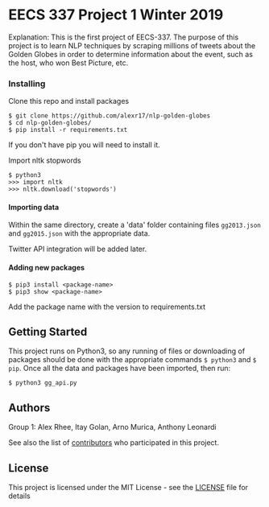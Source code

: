 # EECS 337 Project 1 Winter 2019

Explanation: 
This is the first project of EECS-337. The purpose of this project is to learn NLP techniques by scraping millions of tweets about the Golden Globes in order to determine information about the event, such as the host, who won Best Picture, etc.

### Installing
Clone this repo and install packages
```
$ git clone https://github.com/alexr17/nlp-golden-globes
$ cd nlp-golden-globes/
$ pip install -r requirements.txt
```
If you don't have pip you will need to install it.

Import nltk stopwords
```
$ python3
>>> import nltk
>>> nltk.download('stopwords')
```

#### Importing data
Within the same directory, create a 'data' folder containing files `gg2013.json` and `gg2015.json` with the appropriate data.

Twitter API integration will be added later.


#### Adding new packages
```
$ pip3 install <package-name>
$ pip3 show <package-name>
```
Add the package name with the version to requirements.txt

## Getting Started

This project runs on Python3, so any running of files or downloading of packages should be done with the appropriate commands ` $ python3 ` and ` $ pip `.
Once all the data and packages have been imported, then run:
```
$ python3 gg_api.py
```

## Authors
Group 1: Alex Rhee, Itay Golan, Arno Murica, Anthony Leonardi

See also the list of [contributors](https://github.com/alexr17/nlp-golden-globes/graphs/contributors) who participated in this project.

## License

This project is licensed under the MIT License - see the [LICENSE](LICENSE) file for details
